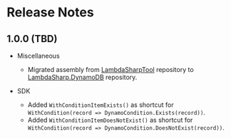 # Release Notes


## 1.0.0 (TBD)

* Miscellaneous
    * Migrated assembly from [LambdaSharpTool](https://github.com/LambdaSharp/LambdaSharpTool) repository to [LambdaSharp.DynamoDB](https://github.com/LambdaSharp/LambdaSharp.DynamoDB/) repository.

* SDK
    * Added `WithConditionItemExists()` as shortcut for `WithCondition(record => DynamoCondition.Exists(record))`.
    * Added `WithConditionItemDoesNotExist()` as shortcut for `WithCondition(record => DynamoCondition.DoesNotExist(record))`.